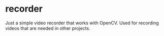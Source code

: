 # recorder
Just a simple video recorder that works with OpenCV. Used for recording videos that are needed in other projects.
